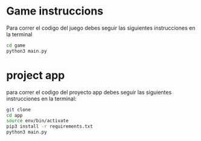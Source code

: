 # Game instruccions

Para correr el codigo del juego debes seguir las siguientes instrucciones en la terminal

```sh
cd game
python3 main.py
```

# project app

para correr el codigo del proyecto app debes seguir las siguientes instrucciones en la terminal:

```sh
git clone 
cd app
source env/bin/activate
pip3 install -r requirements.txt
python3 main.py
```

